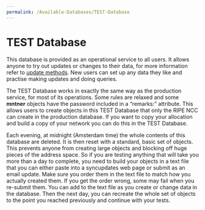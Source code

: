 ```yaml
---
permalink: /Available-Databases/TEST-Database
---
```


# TEST Database

This database is provided as an operational service to all users. It allows anyone to try out updates or changes to 
their data, for more information refer to [update methods](../Update-Methods/#update-methods). New users can set up any 
data they like and practise making updates and doing queries.

The TEST Database works in exactly the same way as the production service, for most of its operations. Some rules are 
relaxed and some **mntner** objects have the password included in a “remarks:” attribute. This allows users to create 
objects in this TEST Database that only the RIPE NCC can create in the production database. If you want to copy your 
allocation and build a copy of your network you can do this in the TEST Database.

Each evening, at midnight (Amsterdam time) the whole contents of this database are deleted. It is then reset with a 
standard, basic set of objects. This prevents anyone from creating large objects and blocking off huge pieces of the 
address space. So if you are testing anything that will take you more than a day to complete, you need to build your 
objects in a text file that you can either paste into a syncupdates web page or submit as an email update. Make sure you 
order them in the text file to match how you actually created them. If you get the order wrong, some may fail when you 
re-submit them. You can add to the text file as you create or change data in the database. Then the next day, you can 
recreate the whole set of objects to the point you reached previously and continue with your tests.